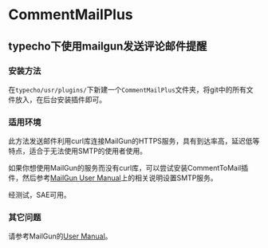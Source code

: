 # CommentMailPlus

## typecho下使用mailgun发送评论邮件提醒

### 安装方法

在`typecho/usr/plugins/`下新建一个`CommentMailPlus`文件夹，将git中的所有文件放入，在后台安装插件即可。

### 适用环境

此方法发送邮件利用curl库连接MailGun的HTTPS服务，具有到达率高，延迟低等特点，适合于无法使用SMTP的使用者使用。

如果你想使用MailGun的服务而没有curl库，可以尝试安装CommentToMail插件，然后参考[MailGun User Manual](http://documentation.mailgun.com/user_manual.html#smtp-pop3-and-imap)上的相关说明设置SMTP服务。

经测试，SAE可用。

### 其它问题

请参考MailGun的[User Manual](http://documentation.mailgun.com/)。
